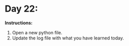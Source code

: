 # Day 22: 
**Instructions:** 
1. Open a new python file.
2. Update the log file with what you have learned today.
